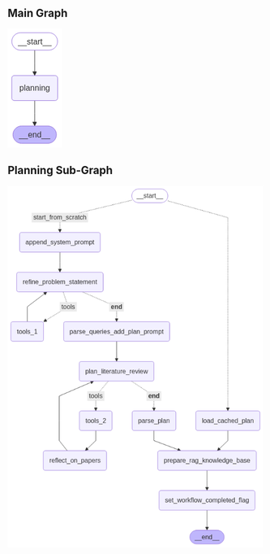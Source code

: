 ## Main Graph
![Main Graph](graph_diagrams/main_graph.png)

## Planning Sub-Graph
![Planning Sub-Graph](graph_diagrams/planning_graph.png)